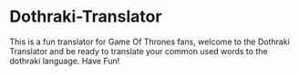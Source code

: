 # Dothraki-Translator
This is a fun translator for Game Of Thrones fans, welcome to the Dothraki Translator and be ready to translate your common used words to the dothraki language. Have Fun!
